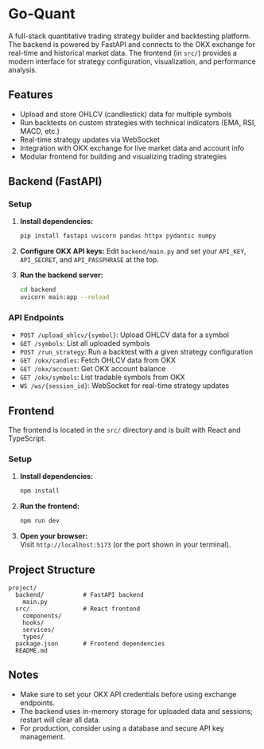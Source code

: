 # Go-Quant

A full-stack quantitative trading strategy builder and backtesting platform. The backend is powered by FastAPI and connects to the OKX exchange for real-time and historical market data. The frontend (in `src/`) provides a modern interface for strategy configuration, visualization, and performance analysis.

## Features

- Upload and store OHLCV (candlestick) data for multiple symbols
- Run backtests on custom strategies with technical indicators (EMA, RSI, MACD, etc.)
- Real-time strategy updates via WebSocket
- Integration with OKX exchange for live market data and account info
- Modular frontend for building and visualizing trading strategies

## Backend (FastAPI)

### Setup

1. **Install dependencies:**
   ```bash
   pip install fastapi uvicorn pandas httpx pydantic numpy
   ```

2. **Configure OKX API keys:**
   Edit `backend/main.py` and set your `API_KEY`, `API_SECRET`, and `API_PASSPHRASE` at the top.

3. **Run the backend server:**
   ```bash
   cd backend
   uvicorn main:app --reload
   ```

### API Endpoints

- `POST /upload_ohlcv/{symbol}`: Upload OHLCV data for a symbol
- `GET /symbols`: List all uploaded symbols
- `POST /run_strategy`: Run a backtest with a given strategy configuration
- `GET /okx/candles`: Fetch OHLCV data from OKX
- `GET /okx/account`: Get OKX account balance
- `GET /okx/symbols`: List tradable symbols from OKX
- `WS /ws/{session_id}`: WebSocket for real-time strategy updates

## Frontend

The frontend is located in the `src/` directory and is built with React and TypeScript.

### Setup

1. **Install dependencies:**
   ```bash
   npm install
   ```

2. **Run the frontend:**
   ```bash
   npm run dev
   ```

3. **Open your browser:**  
   Visit `http://localhost:5173` (or the port shown in your terminal).

## Project Structure

```
project/
  backend/           # FastAPI backend
    main.py
  src/               # React frontend
    components/
    hooks/
    services/
    types/
  package.json       # Frontend dependencies
  README.md
```

## Notes

- Make sure to set your OKX API credentials before using exchange endpoints.
- The backend uses in-memory storage for uploaded data and sessions; restart will clear all data.
- For production, consider using a database and secure API key management.
